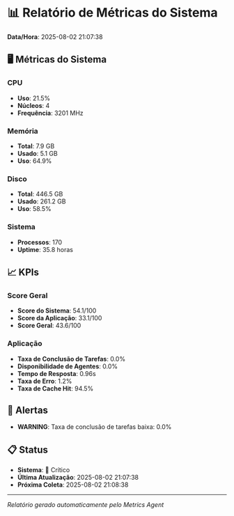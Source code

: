 
# 📊 Relatório de Métricas do Sistema

**Data/Hora**: 2025-08-02 21:07:38

## 🖥️ Métricas do Sistema

### CPU
- **Uso**: 21.5%
- **Núcleos**: 4
- **Frequência**: 3201 MHz

### Memória
- **Total**: 7.9 GB
- **Usado**: 5.1 GB
- **Uso**: 64.9%

### Disco
- **Total**: 446.5 GB
- **Usado**: 261.2 GB
- **Uso**: 58.5%

### Sistema
- **Processos**: 170
- **Uptime**: 35.8 horas

## 📈 KPIs

### Score Geral
- **Score do Sistema**: 54.1/100
- **Score da Aplicação**: 33.1/100
- **Score Geral**: 43.6/100

### Aplicação
- **Taxa de Conclusão de Tarefas**: 0.0%
- **Disponibilidade de Agentes**: 0.0%
- **Tempo de Resposta**: 0.96s
- **Taxa de Erro**: 1.2%
- **Taxa de Cache Hit**: 94.5%

## 🚨 Alertas

- **WARNING**: Taxa de conclusão de tarefas baixa: 0.0%

## 📋 Status

- **Sistema**: 🔴 Crítico
- **Última Atualização**: 2025-08-02 21:07:38
- **Próxima Coleta**: 2025-08-02 21:08:38

---
*Relatório gerado automaticamente pelo Metrics Agent*
